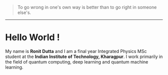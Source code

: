 > To go wrong in one's own way is better than to go right in someone else's.

---
# Hello World !

My name is **Ronit Dutta** and I am a final year Integrated Physics MSc student at the **Indian Institute of Technology, Kharagpur**. I work primarily in the field of quantum computing, deep learning and quantum machine learning. 
